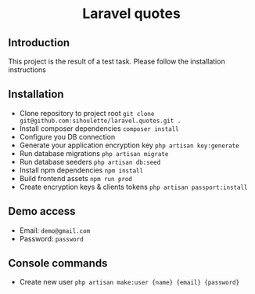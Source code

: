 <h1 align="center">Laravel quotes</h1>

## Introduction
This project is the result of a test task. Please follow the installation instructions

## Installation
- Clone repository to project root ```git clone git@github.com:sihoulette/laravel.quotes.git .```
- Install composer dependencies ```composer install```
- Configure you DB connection
- Generate your application encryption key ```php artisan key:generate```
- Run database migrations ```php artisan migrate```
- Run database seeders ```php artisan db:seed```
- Install npm dependencies ```npm install```
- Build frontend assets ```npm run prod```
- Create encryption keys & clients tokens ```php artisan passport:install```

## Demo access
- Email: ```demo@gmail.com```
- Password: ```password```

## Console commands
- Create new user ```php artisan make:user {name} {email} {password}```
